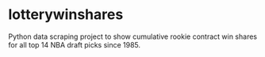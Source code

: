 # lotterywinshares
Python data scraping project to show cumulative rookie contract win shares for all top 14 NBA draft picks since 1985.
